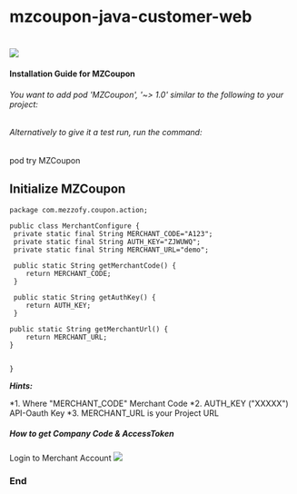 # mzcoupon-java-customer-web

# 

![](http://www.mezzofy.com/images/logoz.png)


#### Installation Guide for MZCoupon
###### You want to add pod 'MZCoupon', '~> 1.0' similar to the following to your project:




###### Alternatively to give it a test run, run the command:

pod try MZCoupon
## Initialize MZCoupon
``` objc
package com.mezzofy.coupon.action;

public class MerchantConfigure {
 private static final String MERCHANT_CODE="A123";
 private static final String AUTH_KEY="ZJWUWQ";
 private static final String MERCHANT_URL="demo";

 public static String getMerchantCode() {
	return MERCHANT_CODE;
 }

 public static String getAuthKey() {
	return AUTH_KEY;
 }

public static String getMerchantUrl() {
	return MERCHANT_URL;
}

 
}

```
***Hints:*** 

*1. Where "MERCHANT_CODE" Merchant Code
*2. AUTH_KEY ("XXXXX") API-Oauth Key
*3. MERCHANT_URL is your Project URL


##### How to get Company Code & AccessToken
Login to Merchant Account 
![](https://s3-ap-southeast-1.amazonaws.com/mzcouponuat/email/merchant_profile.jpg)

### End
